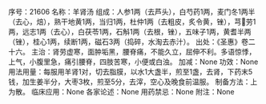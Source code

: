 序号：21606
名称：羊肾汤
组成：人参1两（去芦头），白芍药1两，麦门冬1两半（去心，焙），熟干地黄1两，当归1两，杜仲1两（去粗皮，炙令黄，锉），芎劳1两，远志1两（去心），白茯苓1两，石斛1两（去根，锉），五味子1两，黄耆半两（锉），桂心1两，续断1两，磁石3两（捣碎，水淘去赤汁）。
出处：《圣惠》卷二十六。
主治：肾劳虚寒，面肿垢黑，腰脊痛，不能久立，屈伸不利。多语惊悸，上气，小腹里急，痛引腰脊，四肢苦寒，小便或白浊。
加减：None
功效：None
用法用量：每服用羊肾1对，切去脂膜，以水1大盏半，煎至1盏，去肾，下药末5钱，加生姜半分，大枣3枚，煎至5分，去滓，空心及晚食前温服。
制备方法：上为散。
临床应用：None
各家论述：None
用药禁忌：None
附注：None
